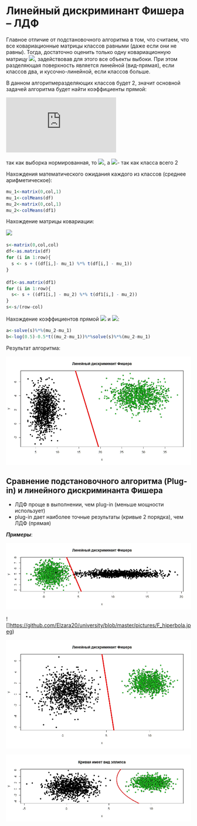 # Линейный	дискриминант	Фишера	– ЛДФ
Главное отличие от подстановочного алгоритма в том, что считаем, что все  ковариационные матрицы классов равными (даже если они не равны). Тогда, достаточно оценить только одну ковариационную матрицу ![](https://latex.codecogs.com/gif.latex?\hat{\Sigma}), задействовав для этого все объекты выбоки. При этом разделяющая поверхность является линейной (вид-прямая), если классов два, и кусочно-линейной, если классов больше. 

В данном алгоритмеразделяющих классов будет 2, значит основной задачей алгоритма будет найти коэффициенты прямой:

![](https://latex.codecogs.com/gif.latex?a%28x%29%3Darg%5Cmax_%7By%20%5Cin%20Y%7D%28%5Clambda_yP_yp_y%28x%29%29%3D%20arg%5Cmax_%7By%20%5Cin%20Y%7D%28%5Cunderbrace%7Bln%28%5Clambda_yP_y%29-%5Cfrac%7B1%7D%7B2%7D%5Chat%7B%5Cmu%20%7D%5ET_y%5Chat%7B%5CSigma%7D%5E%7B-1%7D%5Chat%7B%5Cmu%20%7D_y%7D_%7B%5Cbeta%20%7D&plus;x%5ET%5Cunderbrace%7B%5Chat%7B%5CSigma%7D%5E%7B-1%7D%5Chat%7B%5Cmu%20%7D%7D_%7B%5Calpha%20%7D%29%3D%5C%21%20%3Darg%5Cmax_%7By%20%5Cin%20Y%7D%28x%5ET%5Calpha_y&plus;%5Cbeta_y%29)


так как выборка нормированная, то ![](https://latex.codecogs.com/gif.latex?\lambda_y=1), a ![](https://latex.codecogs.com/gif.latex?P_y=\frac{1}{2}=0.5)- так как класса всего 2
 
Нахождения математического ожидания каждого из классов (среднее арифметическое):
```R
mu_1<-matrix(0,col,1)
mu_1<-colMeans(df)
mu_2<-matrix(0,col,1)
mu_2<-colMeans(df1)
```

Нахождение матрицы ковариации:

![](https://latex.codecogs.com/gif.latex?\hat{\Sigma}=\frac{1}{m-2}\sum_{i=1}^{m}(x_i&space;-\hat{\mu&space;})(x_i&space;-\hat{\mu&space;})^T)

```R
s<-matrix(0,col,col)
df<-as.matrix(df)
for (i in 1:row){  
  s <- s + ((df[i,]- mu_1) %*% t(df[i,] - mu_1))     
}

df1<-as.matrix(df1)
for (i in 1:row){         
  s<- s + ((df1[i,] - mu_2) %*% t(df1[i,] - mu_2))     
}
s<-s/(row-col)

```
Нахождение коэффициентов прямой ![](https://latex.codecogs.com/gif.latex?\alpha) и ![](https://latex.codecogs.com/gif.latex?\beta):
```R
a<-solve(s)%*%(mu_2-mu_1)
b<-log(0.5)-0.5*t((mu_2-mu_1))%*%solve(s)%*%(mu_2-mu_1)
```

Результат алгоритма:

![](https://github.com/Elzara20/university/blob/master/pictures/F_1.jpeg)

## Сравнение подстановочного алгоритма (Plug-in) и линейного дискриминанта Фишера
- ЛДФ проще в выполнении, чем plug-in (меньше мощности использует)
- plug-in дает наиболее точные результаты (кривые 2 порядка), чем ЛДФ (прямая)

***Примеры***:

![](https://github.com/Elzara20/university/blob/master/pictures/F_h.jpeg) 

![]https://github.com/Elzara20/university/blob/master/pictures/F_hiperbola.jpeg)



![](https://github.com/Elzara20/university/blob/master/pictures/F_p.jpeg) 

![](https://github.com/Elzara20/university/blob/master/pictures/F_parabola.jpeg)

